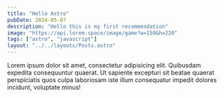 ```yaml
---
title: "Hello Astro"
pubDate: 2024-05-07
description: "Hello this is my first recommendation"
image: "https://api.lorem.space/image/game?w=150&h=220"
tags: ["astro", "javascript"]
layout: "../../layouts/Posts.astro"
---
```


Lorem ipsum dolor sit amet, consectetur adipisicing elit. Quibusdam expedita consequuntur quaerat. Ut sapiente excepturi sit beatae quaerat perspiciatis quos culpa laboriosam iste illum consequatur impedit dolores incidunt, voluptate minus!